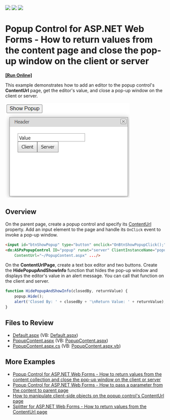 <!-- default badges list -->
![](https://img.shields.io/endpoint?url=https://codecentral.devexpress.com/api/v1/VersionRange/128565048/13.1.5%2B)
[![](https://img.shields.io/badge/Open_in_DevExpress_Support_Center-FF7200?style=flat-square&logo=DevExpress&logoColor=white)](https://supportcenter.devexpress.com/ticket/details/E3098)
[![](https://img.shields.io/badge/📖_How_to_use_DevExpress_Examples-e9f6fc?style=flat-square)](https://docs.devexpress.com/GeneralInformation/403183)
<!-- default badges end -->
# Popup Control for ASP.NET Web Forms - How to return values from the content page and close the pop-up window on the client or server
<!-- run online -->
**[[Run Online]](https://codecentral.devexpress.com/e3098/)**
<!-- run online end -->

This example demonstrates how to add an editor to the popup control's **ContentUrl** page, get the editor's value, and close a pop-up window on the client or server.

![Popup ContentUrl page](PopupContentUrl.png)

## Overview

On the parent page, create a popup control and specify its [ContentUrl](https://docs.devexpress.com/AspNet/DevExpress.Web.ASPxPopupControlBase.ContentUrl) property. Add an input element to the page and handle its `OnClick` event to invoke a pop-up window.

```aspx
<input id="btnShowPopup" type="button" onclick="OnBtnShowPopupClick();" value="Show Popup" />
<dx:ASPxPopupControl ID="popup" runat="server" ClientInstanceName="popup"
    ContentUrl="~/PopupContent.aspx" .../>
```

On the **ContentUrlPage**, create a text box editor and two buttons. Create the **HidePopupAndShowInfo** function that hides the pop-up window and displays the editor's value in an alert message. You can call that function on the client and server.

```js
function HidePopupAndShowInfo(closedBy, returnValue) {
    popup.Hide();
    alert('Closed By: ' + closedBy + '\nReturn Value: ' + returnValue);
}
```

## Files to Review

* [Default.aspx](./CS/WebSite/Default.aspx) (VB: [Default.aspx](./VB/WebSite/Default.aspx))
* [PopupContent.aspx](./CS/WebSite/PopupContent.aspx) (VB: [PopupContent.aspx](./VB/WebSite/PopupContent.aspx))
* [PopupContent.aspx.cs](./CS/WebSite/PopupContent.aspx.cs) (VB: [PopupContent.aspx.vb](./VB/WebSite/PopupContent.aspx.vb))

## More Examples

* [Popup Control for ASP.NET Web Forms - How to return values from the сontent сollection and close the pop-up window on the client or server](https://github.com/DevExpress-Examples/asp-net-web-forms-popup-control-get-edit-values-and-close-popup-on-client-and-server)
* [Popup Control for ASP.NET Web Forms - How to pass a parameter from the content to parent page](https://github.com/DevExpress-Examples/asp-net-web-forms-popup-control-pass-parameter-from-content-to-parent-page)
* [How to manipulate client-side objects on the popup control's ContentUrl page](https://github.com/DevExpress-Examples/how-to-manipulate-client-side-objects-within-a-aspxpopupcontrol-with-the-specified-contenturl-e3928)
* [Splitter for ASP.NET Web Forms - How to return values from the ContentUrl page](https://github.com/DevExpress-Examples/aspxsplitter-how-to-return-a-value-from-a-page-specified-via-splitterpanecontenturl-e3614)

